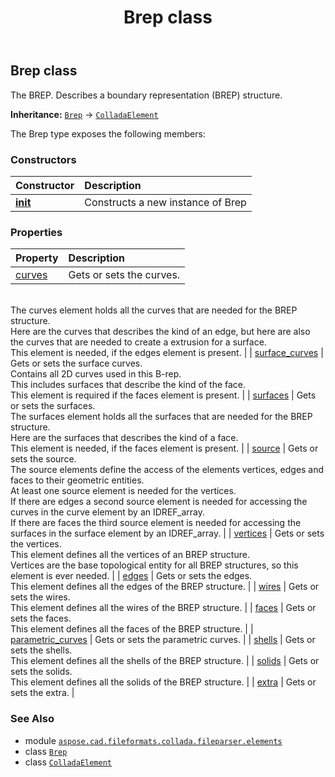﻿---
title: Brep class
second_title: Aspose.CAD for Python via .NET API References
description: 
type: docs
weight: 90
url: /aspose.cad.fileformats.collada.fileparser.elements/brep/
is_root: false
---

## Brep class

The BREP.
Describes a boundary representation (BREP) structure.



**Inheritance:** [`Brep`](/cad/python-net/aspose.cad.fileformats.collada.fileparser.elements/brep) → 
[`ColladaElement`](/cad/python-net/aspose.cad.fileformats.collada.fileparser.elements/colladaelement)



The Brep type exposes the following members:

### Constructors
| Constructor | Description |
| :- | :- |
| [__init__](/cad/python-net/aspose.cad.fileformats.collada.fileparser.elements/brep/__init__/#) | Constructs a new instance of Brep |


### Properties
| Property | Description |
| :- | :- |
| [curves](/cad/python-net/aspose.cad.fileformats.collada.fileparser.elements/brep/curves) | Gets or sets the curves.<br/>The curves element holds all the curves that are needed for the BREP structure.<br/>Here are the curves that describes the kind of an edge, but here are also the curves that are needed to create a extrusion for a surface.<br/>This element is needed, if the edges element is present. |
| [surface_curves](/cad/python-net/aspose.cad.fileformats.collada.fileparser.elements/brep/surface_curves) | Gets or sets the surface curves.<br/>Contains all 2D curves used in this B-rep.<br/>This includes surfaces that describe the kind of the face.<br/>This element is required if the faces element is present. |
| [surfaces](/cad/python-net/aspose.cad.fileformats.collada.fileparser.elements/brep/surfaces) | Gets or sets the surfaces.<br/>The surfaces element holds all the surfaces that are needed for the BREP structure.<br/>Here are the surfaces that describes the kind of a face.<br/>This element is needed, if the faces element is present. |
| [source](/cad/python-net/aspose.cad.fileformats.collada.fileparser.elements/brep/source) | Gets or sets the source.<br/>The source elements define the access of the elements vertices, edges and faces to their geometric entities.<br/>At least one source element is needed for the vertices.<br/>If there are edges a second source element is needed for accessing the curves in the curve element by an IDREF_array.<br/>If there are faces the third source element is needed for accessing the surfaces in the surface element by an IDREF_array. |
| [vertices](/cad/python-net/aspose.cad.fileformats.collada.fileparser.elements/brep/vertices) | Gets or sets the vertices.<br/>This element defines all the vertices of an BREP structure.<br/>Vertices are the base topological entity for all BREP structures, so this element is ever needed. |
| [edges](/cad/python-net/aspose.cad.fileformats.collada.fileparser.elements/brep/edges) | Gets or sets the edges.<br/>This element defines all the edges of the BREP structure. |
| [wires](/cad/python-net/aspose.cad.fileformats.collada.fileparser.elements/brep/wires) | Gets or sets the wires.<br/>This element defines all the wires of the BREP structure. |
| [faces](/cad/python-net/aspose.cad.fileformats.collada.fileparser.elements/brep/faces) | Gets or sets the faces.<br/>This element defines all the faces of the BREP structure. |
| [parametric_curves](/cad/python-net/aspose.cad.fileformats.collada.fileparser.elements/brep/parametric_curves) | Gets or sets the parametric curves. |
| [shells](/cad/python-net/aspose.cad.fileformats.collada.fileparser.elements/brep/shells) | Gets or sets the shells.<br/>This element defines all the shells of the BREP structure. |
| [solids](/cad/python-net/aspose.cad.fileformats.collada.fileparser.elements/brep/solids) | Gets or sets the solids.<br/>This element defines all the solids of the BREP structure. |
| [extra](/cad/python-net/aspose.cad.fileformats.collada.fileparser.elements/brep/extra) | Gets or sets the extra. |



### See Also
* module [`aspose.cad.fileformats.collada.fileparser.elements`](..)
* class [`Brep`](/cad/python-net/aspose.cad.fileformats.collada.fileparser.elements/brep)
* class [`ColladaElement`](/cad/python-net/aspose.cad.fileformats.collada.fileparser.elements/colladaelement)
